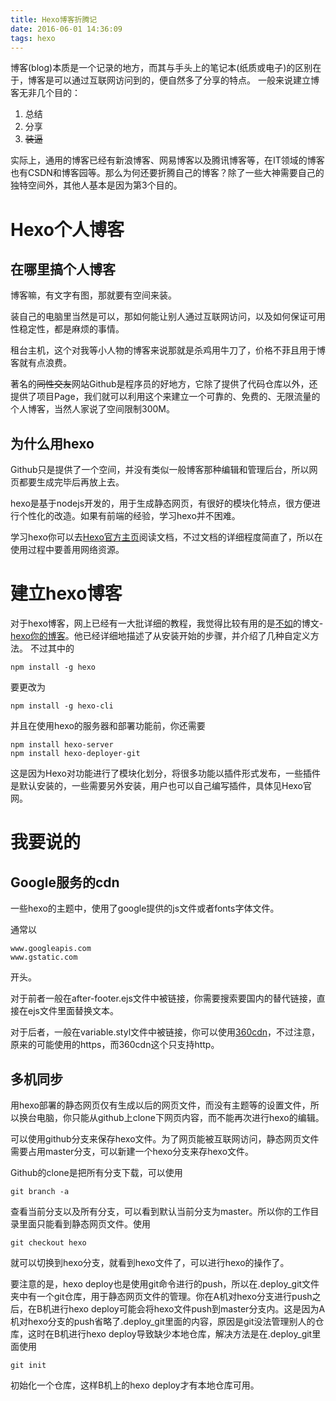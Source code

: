 ```yaml
---
title: Hexo博客折腾记
date: 2016-06-01 14:36:09
tags: hexo
---
```

博客(blog)本质是一个记录的地方，而其与手头上的笔记本(纸质或电子)的区别在于，博客是可以通过互联网访问到的，便自然多了分享的特点。
一般来说建立博客无非几个目的：
1. 总结
2. 分享
3. ~~装逼~~

<!--more-->
实际上，通用的博客已经有新浪博客、网易博客以及腾讯博客等，在IT领域的博客也有CSDN和博客园等。那么为何还要折腾自己的博客？除了一些大神需要自己的独特空间外，其他人基本是因为第3个目的。

# Hexo个人博客

## 在哪里搞个人博客
博客嘛，有文字有图，那就要有空间来装。

装自己的电脑里当然是可以，那如何能让别人通过互联网访问，以及如何保证可用性稳定性，都是麻烦的事情。

租台主机，这个对我等小人物的博客来说那就是杀鸡用牛刀了，价格不菲且用于博客就有点浪费。

著名的~~同性交友~~网站Github是程序员的好地方，它除了提供了代码仓库以外，还提供了项目Page，我们就可以利用这个来建立一个可靠的、免费的、无限流量的个人博客，当然人家说了空间限制300M。

## 为什么用hexo

Github只是提供了一个空间，并没有类似一般博客那种编辑和管理后台，所以网页都要生成完毕后再放上去。

hexo是基于nodejs开发的，用于生成静态网页，有很好的模块化特点，很方便进行个性化的改造。如果有前端的经验，学习hexo并不困难。

学习hexo你可以去[Hexo官方主页](http://www.hexo.io)阅读文档，不过文档的详细程度简直了，所以在使用过程中要善用网络资源。

# 建立hexo博客

对于hexo博客，网上已经有一大批详细的教程，我觉得比较有用的是[不如](http://ibruce.info)的博文\-[hexo你的博客](http://ibruce.info/2013/11/22/hexo-your-blog/)。他已经详细地描述了从安装开始的步骤，并介绍了几种自定义方法。
不过其中的
```
npm install -g hexo
```
要更改为
```
npm install -g hexo-cli
```
并且在使用hexo的服务器和部署功能前，你还需要
```
npm install hexo-server
npm install hexo-deployer-git
```
这是因为Hexo对功能进行了模块化划分，将很多功能以插件形式发布，一些插件是默认安装的，一些需要另外安装，用户也可以自己编写插件，具体见Hexo官网。

# 我要说的

## Google服务的cdn

一些hexo的主题中，使用了google提供的js文件或者fonts字体文件。

通常以
```
www.googleapis.com
www.gstatic.com
```
开头。

对于前者一般在after-footer.ejs文件中被链接，你需要搜索要国内的替代链接，直接在ejs文件里面替换文本。

对于后者，一般在variable.styl文件中被链接，你可以使用[360cdn](http://libs.useso.com)，不过注意，原来的可能使用的https，而360cdn这个只支持http。

## 多机同步

用hexo部署的静态网页仅有生成以后的网页文件，而没有主题等的设置文件，所以换台电脑，你只能从github上clone下网页内容，而不能再次进行hexo的编辑。

可以使用github分支来保存hexo文件。为了网页能被互联网访问，静态网页文件需要占用master分支，可以新建一个hexo分支来存hexo文件。

Github的clone是把所有分支下载，可以使用
```
git branch -a
```
查看当前分支以及所有分支，可以看到默认当前分支为master。所以你的工作目录里面只能看到静态网页文件。使用
```
git checkout hexo
```
就可以切换到hexo分支，就看到hexo文件了，可以进行hexo的操作了。

要注意的是，hexo deploy也是使用git命令进行的push，所以在.deploy_git文件夹中有一个git仓库，用于静态网页文件的管理。你在A机对hexo分支进行push之后，在B机进行hexo deploy可能会将hexo文件push到master分支内。这是因为A机对hexo分支的push省略了.deploy_git里面的内容，原因是git没法管理别人的仓库，这时在B机进行hexo deploy导致缺少本地仓库，解决方法是在.deploy_git里面使用
```
git init
```
初始化一个仓库，这样B机上的hexo deploy才有本地仓库可用。
